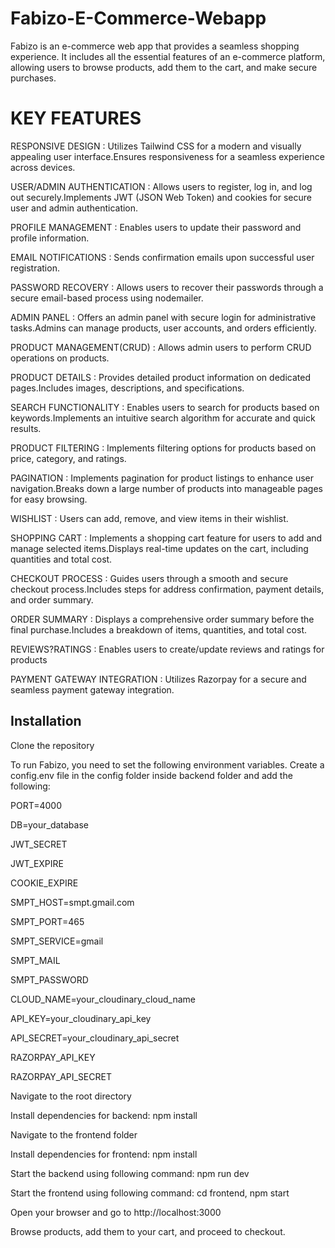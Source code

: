 # Fabizo-E-Commerce-Webapp
Fabizo is an e-commerce web app that provides a seamless shopping experience. It includes all the essential features of an e-commerce platform, allowing users to browse products, add them to the cart, and make secure purchases.


# KEY FEATURES

RESPONSIVE DESIGN : Utilizes Tailwind CSS for a modern and visually appealing user interface.Ensures responsiveness for a seamless experience across devices.

USER/ADMIN AUTHENTICATION : Allows users to register, log in, and log out securely.Implements JWT (JSON Web Token) and cookies for secure user and admin authentication.

PROFILE MANAGEMENT : Enables users to update their password and profile information.

EMAIL NOTIFICATIONS : Sends confirmation emails upon successful user registration. 

PASSWORD RECOVERY : Allows users to recover their passwords through a secure email-based process using nodemailer.


ADMIN PANEL : Offers an admin panel with secure login for administrative tasks.Admins can manage products, user accounts, and orders efficiently.

PRODUCT MANAGEMENT(CRUD) : Allows admin users to perform CRUD operations on products.


PRODUCT DETAILS : Provides detailed product information on dedicated pages.Includes images, descriptions, and specifications.

SEARCH FUNCTIONALITY : Enables users to search for products based on keywords.Implements an intuitive search algorithm for accurate and quick results.

PRODUCT FILTERING : Implements filtering options for products based on price, category, and ratings.

PAGINATION : Implements pagination for product listings to enhance user navigation.Breaks down a large number of products into manageable pages for easy browsing.


WISHLIST : Users can add, remove, and view items in their wishlist.

SHOPPING CART : Implements a shopping cart feature for users to add and manage selected items.Displays real-time updates on the cart, including quantities and total cost.

CHECKOUT PROCESS : Guides users through a smooth and secure checkout process.Includes steps for address confirmation, payment details, and order summary.

ORDER SUMMARY : Displays a comprehensive order summary before the final purchase.Includes a breakdown of items, quantities, and total cost.

REVIEWS?RATINGS : Enables users to create/update reviews and ratings for products

PAYMENT GATEWAY INTEGRATION : Utilizes Razorpay for a secure and seamless payment gateway integration.


## Installation

Clone the repository

To run Fabizo, you need to set the following environment variables. Create a config.env file in the config folder inside backend folder and add the following:

PORT=4000

DB=your_database

JWT_SECRET

JWT_EXPIRE

COOKIE_EXPIRE

SMPT_HOST=smpt.gmail.com

SMPT_PORT=465

SMPT_SERVICE=gmail

SMPT_MAIL

SMPT_PASSWORD

CLOUD_NAME=your_cloudinary_cloud_name

API_KEY=your_cloudinary_api_key

API_SECRET=your_cloudinary_api_secret

RAZORPAY_API_KEY

RAZORPAY_API_SECRET


Navigate to the root directory

Install dependencies for backend: npm install

Navigate to the frontend folder

Install dependencies for frontend: npm install

Start the backend using following command: npm run dev

Start the frontend using following command: cd frontend, npm start

Open your browser and go to http://localhost:3000

Browse products, add them to your cart, and proceed to checkout.
